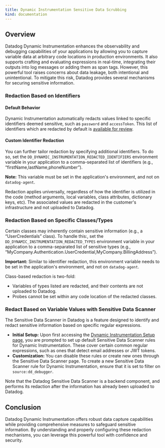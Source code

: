 ```yaml
---
title: Dynamic Instrumentation Sensitive Data Scrubbing
kind: documentation
---
```


## Overview
Datadog Dynamic Instrumentation enhances the observability and debugging capabilities of your applications by allowing you to capture variable data at arbitrary code locations in production environments. It also supports crafting and evaluating expressions in real-time, integrating their outputs into log messages or adding them as span tags. However, this powerful tool raises concerns about data leakage, both intentional and unintentional. To mitigate this risk, Datadog provides several mechanisms for securing sensitive information.

### Redaction Based on Identifiers

#### Default Behavior
Dynamic Instrumentation automatically redacts values linked to specific identifiers deemed sensitive, such as `password` and `accessToken`. This list of identifiers which are redacted by default is [available for review][1].

#### Custom Identifier Redaction
You can further tailor redaction by specifying additional identifiers. To do so, set the  `DD_DYNAMIC_INSTRUMENTATION_REDACTED_IDENTIFIERS` environment variable in your application to a comma-separated list of identifiers (e.g., “firstName,lastName,phoneNumber”).

**Note:** This variable must be set in the application's environment, and not on `datadog-agent`.

Redaction applies universally, regardless of how the identifier is utilized in the code (method arguments, local variables, class attributes, dictionary keys, etc). The associated values are redacted in the customer's infrastructure and not uploaded to Datadog.

### Redaction Based on Specific Classes/Types

Certain classes may inherently contain sensitive information (e.g., a “UserCredentials” class). To handle this:, set the `DD_DYNAMIC_INSTRUMENTATION_REDACTED_TYPES` environment variable in your application to a comma-separated list of sensitive types (e.g., “MyCompany.Authentication.UserCredential,MyCompany.BillingAddress”).

**Important:** Similar to identifier redaction, this environment variable needs to be set in the application's environment, and not on `datadog-agent`. 

Class-based redaction is two-fold:
- Variables of types listed are redacted, and their contents are not uploaded to Datadog.
- Probes cannot be set within any code location of the redacted classes.

### Redact Based on Variable Values with Sensitive Data Scanner

The Sensitive Data Scanner in Datadog is a feature designed to identify and redact sensitive information based on specific regular expressions.

- **Initial Setup:** Upon first accessing the [Dynamic Instrumentation Setup page][2], you are prompted to set up default Sensitive Data Scanner rules for Dynamic Instrumentation. These cover certain common regular expressions, such as ones that detect email addresses or JWT tokens.
- **Customization:** You can disable these rules or create new ones through the Sensitive Data Scanner page. To create a new Sensitive Data Scanner rule for Dynamic Instrumentation, ensure that it is set to filter on `source:dd_debugger`.

Note that the Datadog Sensitive Data Scanner is a backend component, and performs its redaction after the information has already been uploaded to Datadog.

## Conclusion
Datadog Dynamic Instrumentation offers robust data capture capabilities while providing comprehensive measures to safeguard sensitive information. By understanding and properly configuring these redaction mechanisms, you can leverage this powerful tool with confidence and security.

[1]: https://github.com/DataDog/dd-trace-java/blob/master/dd-java-agent/agent-debugger/debugger-bootstrap/src/main/java/datadog/trace/bootstrap/debugger/util/Redaction.java
[2]: https://app.datadoghq.com/dynamic-instrumentation/setup
